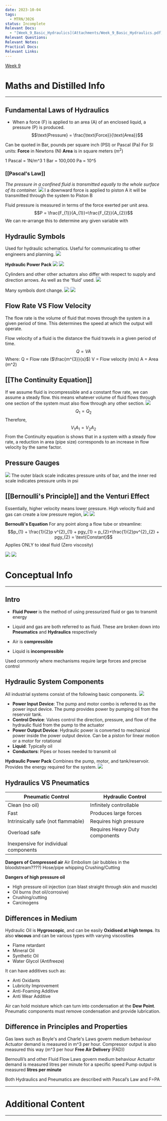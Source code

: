 ```yaml
---
date: 2023-10-04
tags:
  - MTRN/3026
status: Incomplete
Relevant Docs:
  - "[Week_9_Basic_Hydraulics](Attachments/Week_9_Basic_Hydraulics.pdf)"
Relevant Questions: 
Relevant Notes: 
Practical Docs: 
Relevant Links:
---
```

[Week 9](Attachments/Week_4_Basic_Hydraulics(1).pdf)
# Maths and Distilled Info
---

## Fundamental Laws of Hydraulics
- When a force (F) is applied to an area (A) of an enclosed liquid, a pressure (P) is produced.
$$\text{Pressure} = \frac{\text{Force}}{\text{Area}}$$

Can be quoted in Bar, pounds per square inch (PSI) or Pascal (Pa)
For SI units:
**Force** in Newtons (N)
**Area** is in square meters ($m^{2}$)

1 Pascal = 1N/m^3
1 Bar = 100,000 Pa = 10^5

### [[Pascal's Law]]
*The pressure in a confined fluid is transmitted equally to the whole surface of its container.*
![](Attachments/Pasted%20image%2020231112125150.png)
I a downward force is applied to piston A it will be transmitted through the system to Piston B

Fluid pressure is measured in terms of the force exerted per unit area.
$$P = \frac{F_{1}}{A_{1}}=\frac{F_{2}}{A_{2}}$$
We can re-arrange this to determine any given variable with 

## Hydraulic Symbols
Used for hydraulic schematics. Useful for communicating to other engineers and planning.
![](Attachments/Pasted%20image%2020231112130723.png)

**Hydraulic Power Pack**
![](Attachments/Pasted%20image%2020231112130755.png)
![](Attachments/Pasted%20image%2020231112140948.png)

Cylinders and other other actuators also differ with respect to supply and direction arrows. As well as the 'fluid' used.
![](Attachments/Pasted%20image%2020231112141112.png)

Many symbols dont change.
![](Attachments/Pasted%20image%2020231112141213.png)
![](Attachments/Pasted%20image%2020231112141236.png)


## Flow Rate VS Flow Velocity

The flow rate is the volume of fluid that moves through the system in a given period of time. This determines the speed at which the output will operate.

Flow velocity of a fluid is the distance the fluid travels in a given period of time.
$$Q = VA$$
Where:
Q = Flow rate ($\frac{m^{3}}{s}$)
V = Flow velocity (m/s)
A = Area (m^2)

## [[The Continuity Equation]]
If we assume fluid is incompressible and a constant flow rate, we can assume a steady flow. this means whatever volume of fluid flows through one section of the system must also flow through any other section.
![](Attachments/Pasted%20image%2020231112131353.png)
$$Q_{1} = Q_{2}$$
Therefore,
$$V_{1} A_{1} = V_{2}A_{2}$$
From the Continuity equation is shows that in a system with a steady flow rate, a reduction in area (pipe size) corresponds to an increase in flow velocity by the same factor.

## Pressure Gauges
![](Attachments/Pasted%20image%2020231112133935.png)
The outer black scale indicates pressure units of bar, and the inner red scale indicates pressure units in psi


## [[Bernoulli's Principle]] and the Venturi Effect

Essentially, higher velocity means lower pressure. High velocity fluid and gas can create a low pressure region, 
![](Attachments/Pasted%20image%2020231112134622.png)
![](Attachments/Pasted%20image%2020231112135000.png)

**Bernoulli's Equation**
For any point along a flow tube or streamline:
$$p_{1} + \frac{1}{2}p v^{2}_{1} + pgy_{1} = p_{2}+\frac{1}{2}pv^{2}_{2} + pgy_{2} = \text{Constant}$$
Applies ONLY to ideal fluid (Zero viscosity)

![](Attachments/Pasted%20image%2020231112135714.png)
![](Attachments/Pasted%20image%2020231112135738.png)


# Conceptual Info
---

## Intro
- **Fluid Power** is the method of using pressurized fluid or gas to transmit energy
- Liquid and gas are both referred to as fluid. These are broken down into **Pneumatics** and **Hydraulics** respectively

- Air is **compressible**
- Liquid is **incompressible**

Used commonly where mechanisms require large forces and precise control

## Hydraulic System Components
All industrial systems consist of the following basic components.
![](Attachments/Pasted%20image%2020231112125727.png)
- **Power Input Device**: The pump and motor combo is referred to as the power input device. The pump provides power by pumping oil from the reservoir tank.
- **Control Device**: Valves control the direction, pressure, and flow of the hydraulic fluid from the pump to the actuator
- **Power Output Device**: Hydraulic power is converted to mechanical power inside the power output device. Can be a piston for linear motion or a motor for rotational
- **Liquid**: Typically oil
- **Conductors**: Pipes or hoses needed to transmit oil

**Hydraulic Power Pack**
Combines the pump, motor, and tank/reservoir. Provides the energy required for the system.
![](Attachments/Pasted%20image%2020231112130045.png)


## Hydraulics VS Pneumatics
| Pneumatic Control                     | Hydraulic Control       |
| ------------------------------------- | ----------------------- |
| Clean (no oil)                        | Infinitely controllable |
| Fast                                  | Produces large forces   |
| Intrinsically safe (not flammable)    | Requires high pressure  |
| Overload safe                         | Requires Heavy Duty components                        |
| Inexpensive for individual components |                         |

**Dangers of Compressed air**
Air Embolism (air bubbles in the bloodstream????)
Hose/pipe whipping
Crushing/Cutting

**Dangers of high pressure oil**
- High pressure oil injection (can blast straight through skin and muscle)
- Oil burns (hot oil/corrosive)
- Crushing/cutting
- Carcinogens

## Differences in Medium
Hydraulic Oil is **Hygroscopic**, and can be easily **Oxidised at high temps**. Its also **viscous** and can be various types with varying viscosities
- Flame retardant
- Mineral Oil
- Synthetic Oil
- Water Glycol (Antifreeze)

It can have additives such as:
- Anti Oxidants
- Lubricity Improvement
- Anti-Foaming Additive
- Anti Wear Additive

Air can hold moisture which can turn into condensation at the **Dew Point**. Pneumatic components must remove condensation and provide lubrication.

## Difference in Principles and Properties
Gas laws such as Boyle's and Charle's Laws govern medium behaviour
Actuator demand is measured in m^3 per hour. Compressor output is also measured this way (m^3 per hour **Free Air Delivery** (FAD))

Bernoulli’s and other Fluid Flow Laws govern medium behaviour Actuator demand is measured litres per minute for a specific speed Pump output is measured **litres per minute**

Both Hydraulics and Pneumatics are described with Pascal’s Law and F=PA

****




# Additional Content
---
